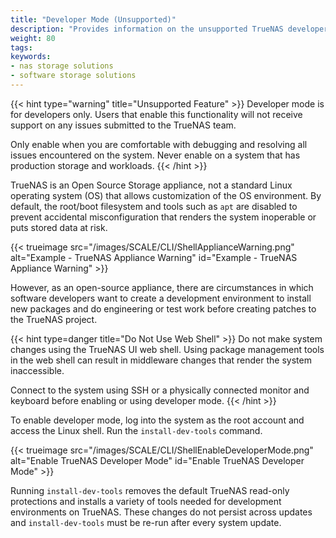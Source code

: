 ```yaml
---
title: "Developer Mode (Unsupported)"
description: "Provides information on the unsupported TrueNAS developer mode and how to enable it."
weight: 80
tags:
keywords:
- nas storage solutions
- software storage solutions
---
```


{{< hint type="warning" title="Unsupported Feature" >}}
Developer mode is for developers only.
Users that enable this functionality will not receive support on any issues submitted to the TrueNAS team.

Only enable when you are comfortable with debugging and resolving all issues encountered on the system.
Never enable on a system that has production storage and workloads.
{{< /hint >}}

TrueNAS is an Open Source Storage appliance, not a standard Linux operating system (OS) that allows customization of the OS environment.
By default, the root/boot filesystem and tools such as `apt` are disabled to prevent accidental misconfiguration that renders the system inoperable or puts stored data at risk.

{{< trueimage src="/images/SCALE/CLI/ShellApplianceWarning.png" alt="Example - TrueNAS Appliance Warning" id="Example - TrueNAS Appliance Warning" >}}

However, as an open-source appliance, there are circumstances in which software developers want to create a development environment to install new packages and do engineering or test work before creating patches to the TrueNAS project.

{{< hint type=danger title="Do Not Use Web Shell" >}}
Do not make system changes using the TrueNAS UI web shell.
Using package management tools in the web shell can result in middleware changes that render the system inaccessible.

Connect to the system using SSH or a physically connected monitor and keyboard before enabling or using developer mode.
{{< /hint >}}

To enable developer mode, log into the system as the root account and access the Linux shell.
Run the `install-dev-tools` command.

{{< trueimage src="/images/SCALE/CLI/ShellEnableDeveloperMode.png" alt="Enable TrueNAS Developer Mode" id="Enable TrueNAS Developer Mode" >}}

Running `install-dev-tools` removes the default TrueNAS read-only protections and installs a variety of tools needed for development environments on TrueNAS.
These changes do not persist across updates and `install-dev-tools` must be re-run after every system update.
